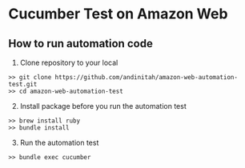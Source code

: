 # Cucumber Test on Amazon Web

## How to run automation code 
1. Clone repository to your local
```
>> git clone https://github.com/andinitah/amazon-web-automation-test.git
>> cd amazon-web-automation-test
```

2. Install package before you run the automation test 
```
>> brew install ruby
>> bundle install
```

3. Run the automation test 
```
>> bundle exec cucumber
```


